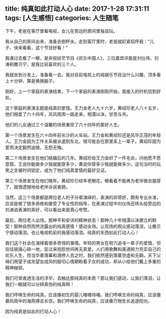 title: 纯真如此打动人心
date: 2017-1-28 17:31:11
tags: [人生感悟]
categories: 人生随笔
---

下午，老爸在客厅里看电视，女儿在旁边的房间里独自玩。

我从自己的房间出来，准备去倒杯水。走到客厅里时，老爸就赶紧招呼我：“儿子，快来看看，这个节目好看！”

我凑过去看了一眼，是央视综艺节目《欢乐中国人》，三位嘉宾评委是刘仪伟、刘涛和撒贝宁，是我比较喜欢的三个人。

我就坐到沙发上，准备看一会。我对目前电视上的纯娱乐节目没什么兴趣，顶多看上十分钟，算是换换脑子。

刚好，上一个家庭的表演结束，下一个家庭的表演刚刚开始，我接入的时机恰到好处。

这个家庭的表演主题是纯真的爱情。王力金老人九十六岁，黄绍珍老人八十五岁，他们相爱了六十四年，风风雨雨一路走来，相濡以沫，甘苦与共。

他们的儿女通过三个温馨的场景重现了六十四年的美好人生。

第一个场景发生在六十四年前长沙的火车站。王力金和黄绍珍还是风华正茂的年轻人。王力金因为工作关系被派遣到东北，很可能会在那里呆上一辈子。黄绍珍因为爱而决定毅然追随，无怨无悔。

第二个场景发生在他们结婚后的几年。黄绍珍给王力金织了一件毛衣，问他愿不愿意穿。王说你能做多少我就能穿多少，黄说你穿多少我就能做多少。这句当时的玩笑之言被时间锁定，成为了他们纯真爱情的最好见证。

第三个场景发生在他们晚年。黄绍珍已经年老眼花，眼看着不能再为老伴做衣服穿了，就很遗憾地给老伴诉说衷肠。

当然，这三个场景都是两位老人的子孙辈演绎的，表演的非常好，颇有专业水准，应该是做了很多排练和接受了专业性的指导，在表演过程中刘仪伟还转头给旁边的刘涛说表演的真好，可以看出来是真心夸赞。

最后，两位老人出场。那种平和安详的精神状态！那种几十年相濡以沫建立的默契！那种自然而然流露出的纯真感情！感动全场。让现场的观众感动落泪，让撒贝宁感动落泪，也让电视机前的我感动落泪。纯真的东西如此打动人心！

我们这个社会在演绎着很多奇怪的事情。年轻的男女在努力追寻一辈子的爱情，但往往玻璃心碎一地，反过来抱怨世间再无真爱。人们用歌舞和美酒努力充实自己的欢乐人生，但当华章落幕和酒停人去之时，我们依然感到落寞空虚和无聊。天下父母们用望子成龙望女成凤的殷切心情期盼着子女的成功，却从小给他们戴上多重的精神枷锁。

我们可曾直透生活的浮华，去触达那纯真的本质？那让我们感动，让我们落泪，让我们一眼就可以分辨真伪的纯真啊！

我们呼唤生命的纯真，应该像初生的婴儿嗷嗷待哺。我们呼唤生命的纯真，应该像暴风雨中的海燕搏击长空。我们呼唤生命的纯真，应该像万物生长追逐阳光。

因为纯真是如此的打动人心！
